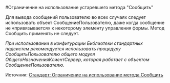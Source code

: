 #Ограничение на использование устаревшего метода "Сообщить"


Для вывода сообщений пользователю во всех случаях следует использовать объект СообщениеПользователю, даже когда сообщение не «привязывается» к некоторому элементу управления формы. Метод Сообщить применять не следует.

*При использовании в конфигурации Библиотеки стандартных подсистем рекомендуется использовать процедуру СообщитьПользователю общего модуля ОбщегоНазначенияКлиентСервер, которая работает с объектом СообщениеПользователю.*

Источник: [Стандарт: Ограничение на использование метода Сообщить](https://its.1c.ru/db/v8std#content:418:hdoc)
